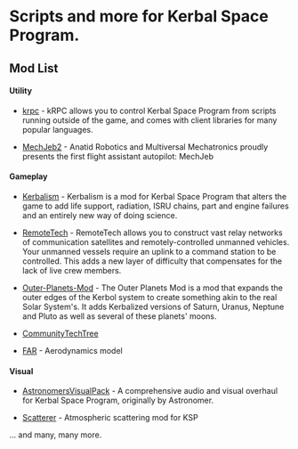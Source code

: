 # Scripts and more for Kerbal Space Program.
## Mod List
#### Utility
  *   [krpc](https://github.com/krpc/krpc) - kRPC allows you to control Kerbal Space Program from scripts running outside of the game, and comes with client libraries for many popular languages.

  * [MechJeb2](https://github.com/MuMech/MechJeb2) - Anatid Robotics and Multiversal Mechatronics proudly presents the first flight assistant autopilot: MechJeb
  
#### Gameplay
  * [Kerbalism](https://github.com/Kerbalism/Kerbalism) - Kerbalism is a mod for Kerbal Space Program that alters the game to add life support, radiation, ISRU chains, part and engine failures and an entirely new way of doing science.
  
  * [RemoteTech](https://github.com/RemoteTechnologiesGroup/RemoteTech) - RemoteTech allows you to construct vast relay networks of communication satellites and remotely-controlled unmanned vehicles. Your unmanned vessels require an uplink to a command station to be controlled. This adds a new layer of difficulty that compensates for the lack of live crew members.
 
  * [Outer-Planets-Mod](https://github.com/Poodmund/Outer-Planets-Mod) - The Outer Planets Mod is a mod that expands the outer edges of the Kerbol system to create something akin to the real Solar System's. It adds Kerbalized versions of Saturn, Uranus, Neptune and Pluto as well as several of these planets' moons.
    
  * [CommunityTechTree](https://github.com/post-kerbin-mining-corporation/CommunityTechTree)
  
  * [FAR](https://github.com/ferram4/Ferram-Aerospace-Research) - Aerodynamics model


#### Visual
* [AstronomersVisualPack](https://github.com/themaster402/AstronomersVisualPack) - A comprehensive audio and visual overhaul for Kerbal Space Program, originally by Astronomer.

* [Scatterer](https://github.com/LGhassen/Scatterer) - Atmospheric scattering mod for KSP

... and many, many more.



